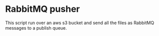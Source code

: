 # RabbitMQ pusher
This script run over an aws s3 bucket and send all the files as RabbitMQ messages to a publish queue.